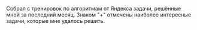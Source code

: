 Собрал c тренировок по алгоритмам от Яндекса  задачи, решённые мной за последний месяц.
Знаком "+" отмечены наиболее интересные задачи, которые мне удалось решить.
